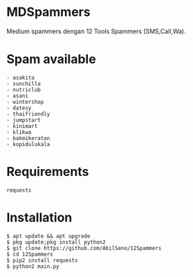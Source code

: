 # MDSpammers
Medium spammers dengan 12 Tools Spammers (SMS,Call,Wa).
# Spam available
```
- asakita
- sunchilla 
- nutriclub
- asani
- wintershop
- datesy
- thaifriendly
- jumpstart
- kinimart
- klikwa
- bakmikeraton
- kopidulukala
```
# Requirements
```
requests
```
# Installation
```
$ apt update && apt upgrade
$ pkg update;pkg install python2
$ git clone https://github.com/AbilSeno/12Spammers
$ cd 12Spammers
$ pip2 install requests
$ python2 main.py
```
